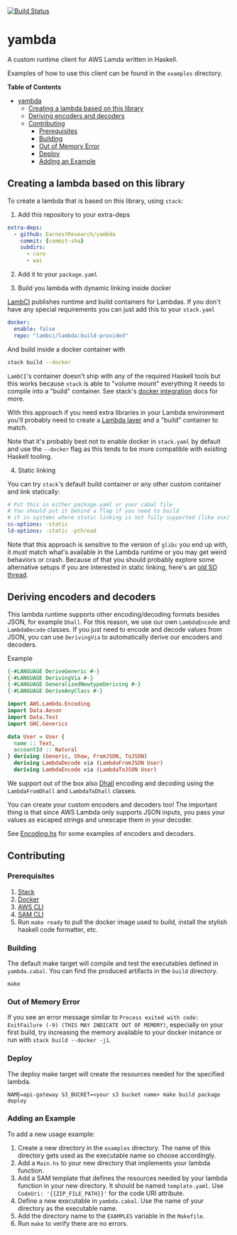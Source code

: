 [![Build Status](https://travis-ci.org/EarnestResearch/yambda.svg?branch=master)](https://travis-ci.org/EarnestResearch/yambda)

# yambda

A custom runtime client for AWS Lamda written in Haskell.

Examples of how to use this client can be found in the `examples` directory.

<!-- markdown-toc start - Don't edit this section. Run M-x markdown-toc-refresh-toc -->
**Table of Contents**

- [yambda](#yambda)
    - [Creating a lambda based on this library](#creating-a-lambda-based-on-this-library)
    - [Deriving encoders and decoders](#deriving-encoders-and-decoders)
    - [Contributing](#contributing)
        - [Prerequisites](#prerequisites)
        - [Building](#building)
        - [Out of Memory Error](#out-of-memory-error)
        - [Deploy](#deploy)
        - [Adding an Example](#adding-an-example)

<!-- markdown-toc end -->



## Creating a lambda based on this library
To create a lambda that is based on this library, using `stack`:

1. Add this repository to your extra-deps
```yaml
extra-deps:
  - github: EarnestResearch/yambda
    commit: {commit-sha}
    subdirs:
      - core
      - wai
```
2. Add it to your `package.yaml`

3. Build you lambda with dynamic linking inside docker

[LambCI](https://github.com/lambci) publishes runtime and build containers for Lambdas.
If you don't have any special requirements you can just add this to your `stack.yaml`

```yaml
docker:
  enable: false
  repo: "lambci/lambda:build-provided"
```

And build inside a docker container with

```sh
stack build --docker
```

`LambCI`'s container doesn't ship with any of the required Haskell tools but this works
because `stack` is able to "volume mount" everything it needs to compile into a "build" container.
See stack's [docker integration](https://docs.haskellstack.org/en/stable/docker_integration/) docs for more.

With this approach if you need extra libraries in your Lambda environment you'll probably need to create a [Lambda layer](https://docs.aws.amazon.com/lambda/latest/dg/configuration-layers.html) and a "build" container to match.

Note that it's probably best not to enable docker in `stack.yaml` by default and use the `--docker` flag as this tends to be more compatible with existing Haskell tooling.


4. Static linking

You can try `stack`'s default build container or any other custom container and link statically:

```yaml
# Put this in either package.yaml or your cabal file
# You should put it behind a flag if you need to build
# it in systems where static linking is not fully supported (like osx)
cc-options: -static
ld-options: -static -pthread
```

Note that this approach is sensitive to the version of `glibc` you end up with, it *must* match
what's available in the Lambda runtime or you may get weird behaviors or crash.
Because of that you should probably explore some alternative setups if you are interested in static linking, here's an [old SO thread](https://stackoverflow.com/questions/3430400/linux-static-linking-is-dead).


## Deriving encoders and decoders
This lambda runtime supports other encoding/decoding formats besides JSON, for example `Dhall`.
For this reason, we use our own `LambdaEncode` and `LambdaDecode` classes.
If you just need to encode and decode values from JSON, you can use `DerivingVia` to automatically
derive our encoders and decoders.

Example
```haskell
{-#LANGUAGE DeriveGeneric #-}
{-#LANGUAGE DerivingVia #-}
{-#LANGUAGE GeneralizedNewtypeDeriving #-}
{-#LANGUAGE DeriveAnyClass #-}

import AWS.Lambda.Encoding
import Data.Aeson
import Data.Text
import GHC.Generics

data User = User {
  name :: Text, 
  accountId :: Natural
} deriving (Generic, Show, FromJSON, ToJSON)
  deriving LambdaDecode via (LambdaFromJSON User)
  deriving LambdaEncode via (LambdaToJSON User)

```

We support out of the box also [Dhall](https://dhall-lang.org) encoding and decoding
using the `LambdaFromDhall` and `LambdaToDhall` classes.

You can create your custom encoders and decoders too! The important thing 
is that since AWS Lambda only supports JSON inputs, you pass your values
as escaped strings and unescape them in your decoder. 

See [Encoding.hs](src/AWS/Lambda/Encoding.hs) for some examples of encoders and decoders. 

## Contributing

### Prerequisites

1. [Stack](https://docs.haskellstack.org/en/stable/install_and_upgrade/)
1. [Docker](https://docs.docker.com/docker-for-mac/install/)
1. [AWS CLI](https://docs.aws.amazon.com/cli/latest/userguide/cli-chap-install.html)
1. [SAM CLI](https://docs.aws.amazon.com/serverless-application-model/latest/developerguide/serverless-sam-cli-install.html)
1. Run `make ready` to pull the docker image used to build, install the stylish haskell code formatter, etc.

### Building

The default make target will compile and test the executables defined in
`yambda.cabal`. You can find the produced artifacts in the `build` directory.

```
make
```

### Out of Memory Error

If you see an error message similar to
`Process exited with code: ExitFailure (-9) (THIS MAY INDICATE OUT OF MEMORY)`,
especially on your first build, try increasing the memory available to your docker instance
or run with `stack build --docker -j1`.

### Deploy

The deploy make target will create the resources needed for the specified lambda.

```
NAME=api-gateway S3_BUCKET=<your s3 bucket name> make build package deploy
```

### Adding an Example

To add a new usage example:

1. Create a new directory in the `examples` directory. The name of this
   directory gets used as the executable name so choose accordingly.
1. Add a `Main.hs` to your new directory that implements your lambda function.
1. Add a SAM template that defines the resources needed by your lambda function
   in your new directory. It should be named `template.yaml`. Use `CodeUri:
'{{ZIP_FILE_PATH}}'` for the code URI attribute.
1. Define a new executable in `yambda.cabal`. Use the name of your directory as the executable name.
1. Add the directory name to the `EXAMPLES` variable in the `Makefile`.
1. Run `make` to verify there are no errors.

